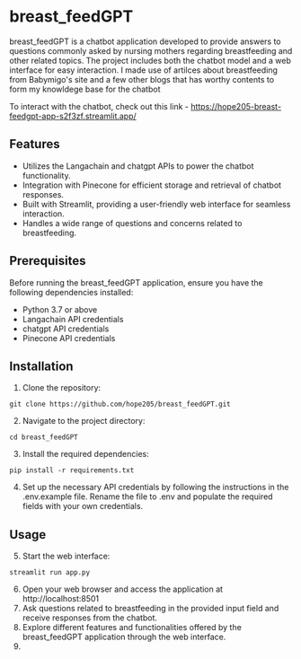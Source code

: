 # breast_feedGPT

breast_feedGPT is a chatbot application developed to provide answers to questions commonly asked by nursing mothers regarding breastfeeding and other related topics. 
The project includes both the chatbot model and a web interface for easy interaction. I made use of artilces about breastfeeding from Babymigo's site and a few other blogs that 
has worthy contents to form my knowldege base for the chatbot

To interact with the chatbot, check out this link - https://hope205-breast-feedgpt-app-s2f3zf.streamlit.app/

## Features
- Utilizes the Langachain and chatgpt APIs to power the chatbot functionality.
- Integration with Pinecone for efficient storage and retrieval of chatbot responses.
- Built with Streamlit, providing a user-friendly web interface for seamless interaction.
- Handles a wide range of questions and concerns related to breastfeeding.

## Prerequisites
Before running the breast_feedGPT application, ensure you have the following dependencies installed:

- Python 3.7 or above
- Langachain API credentials
- chatgpt API credentials
- Pinecone API credentials

## Installation

1. Clone the repository:

```
git clone https://github.com/hope205/breast_feedGPT.git

```
2. Navigate to the project directory:

```
cd breast_feedGPT
```
3. Install the required dependencies:

```
pip install -r requirements.txt
```
4. Set up the necessary API credentials by following the instructions in the .env.example file. Rename the file to .env and populate the required fields with your own credentials.

## Usage

5. Start the web interface:

```
streamlit run app.py
```

6. Open your web browser and access the application at http://localhost:8501
7. Ask questions related to breastfeeding in the provided input field and receive responses from the chatbot.
8. Explore different features and functionalities offered by the breast_feedGPT application through the web interface. 
9. 
